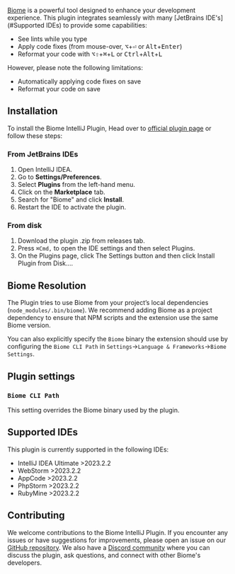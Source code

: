 
[Biome](https://biomejs.dev/) is a powerful tool designed to enhance your development experience. This plugin integrates seamlessly with many [JetBrains IDE's](#Supported IDEs) to provide some capabilities:

-  See lints while you type
-  Apply code fixes (from mouse-over, <kbd title="Option">⌥</kbd>+<kbd  title="Enter">⏎</kbd> or <kbd title="Alt">Alt</kbd>+<kbd title="Enter">Enter</kbd>)
-  Reformat your code with <kbd>⌥⇧</kbd>+<kbd title="Cmd">⌘</kbd>+<kbd  title="L">L</kbd> or <kbd title="Ctrl">Ctrl</kbd>+<kbd title="Alt">Alt</kbd>+<kbd  title="L">L</kbd>

However, please note the following limitations:

- Automatically applying code fixes on save
- Reformat your code on save

## Installation

To install the Biome IntelliJ Plugin, Head over to [official plugin page](https://plugins.jetbrains.com/plugin/22761-biome) or follow these steps:

### From JetBrains IDEs

1. Open IntelliJ IDEA.
2. Go to **Settings/Preferences**.
3. Select **Plugins** from the left-hand menu.
4. Click on the **Marketplace** tab.
5. Search for "Biome" and click **Install**.
6. Restart the IDE to activate the plugin.

### From disk

1. Download the plugin .zip from releases tab.
2. Press `⌘Сmd,` to open the IDE settings and then select Plugins.
3. On the Plugins page, click The Settings button and then click Install Plugin from Disk….

## Biome Resolution

The Plugin tries to use Biome from your project’s local dependencies (`node_modules/.bin/biome`). We recommend adding Biome as a project dependency to ensure that NPM scripts and the extension use the same Biome version.

You can also explicitly specify the `Biome` binary the extension should use by configuring the `Biome CLI Path` in `Settings`->`Language & Frameworks`->`Biome Settings`.

## Plugin settings

### `Biome CLI Path`

This setting overrides the Biome binary used by the plugin.

## Supported IDEs

This plugin is currently supported in the following IDEs:

- IntelliJ IDEA Ultimate >2023.2.2
- WebStorm >2023.2.2
- AppCode >2023.2.2
- PhpStorm >2023.2.2
- RubyMine >2023.2.2

## Contributing

We welcome contributions to the Biome IntelliJ Plugin. If you encounter any issues or have suggestions for improvements, please open an issue on our [GitHub repository](https://github.com/biomejs/biome/issues/new/choose). We also have a [Discord community](https://discord.gg/BypW39g6Yc) where you can discuss the plugin, ask questions, and connect with other Biome's developers.
